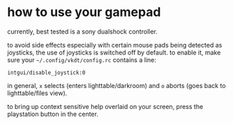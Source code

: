 # how to use your gamepad

currently, best tested is a sony dualshock controller.

to avoid side effects especially with certain mouse pads being detected as joysticks,
the use of joysticks is switched off by default. to enable it, make sure your
`~/.config/vkdt/config.rc` contains a line:

```
intgui/disable_joystick:0
```

in general, `x` selects (enters lighttable/darkroom) and `o` aborts (goes back
to lighttable/files view).

to bring up context sensitive help overlaid on your screen, press the
playstation button in the center.
